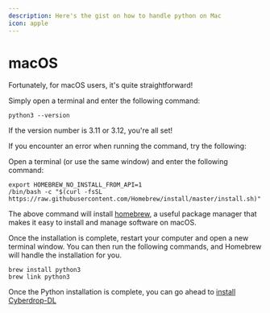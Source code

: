 ```yaml
---
description: Here's the gist on how to handle python on Mac
icon: apple
---
```


# macOS

Fortunately, for macOS users, it's quite straightforward!

Simply open a terminal and enter the following command:

```shell
python3 --version
```

If the version number is 3.11 or 3.12, you're all set!

If you encounter an error when running the command, try the following:

Open a terminal (or use the same window) and enter the following command:

```shell
export HOMEBREW_NO_INSTALL_FROM_API=1
/bin/bash -c "$(curl -fsSL https://raw.githubusercontent.com/Homebrew/install/master/install.sh)"
```

The above command will install [homebrew](https://brew.sh/), a useful package manager that makes it easy to install and manage software on macOS.

Once the installation is complete, restart your computer and open a new terminal window. You can then run the following commands, and Homebrew will handle the installation for you.

```shell
brew install python3
brew link python3
```

Once the Python installation is complete, you can go ahead to [install Cyberdrop-DL](../cyberdrop-dl-install.md)

